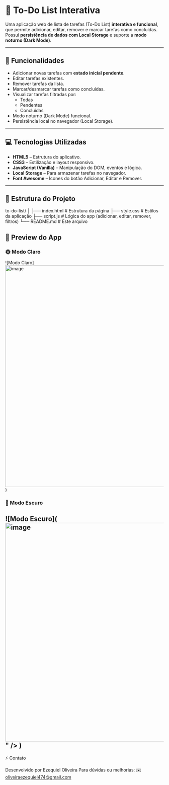 # 📝 To-Do List Interativa

Uma aplicação web de lista de tarefas (To-Do List) **interativa e funcional**, que permite adicionar, editar, remover e marcar tarefas como concluídas.  
Possui **persistência de dados com Local Storage** e suporte a **modo noturno (Dark Mode)**.  

---

## 🌟 Funcionalidades

- Adicionar novas tarefas com **estado inicial pendente**.
- Editar tarefas existentes.
- Remover tarefas da lista.
- Marcar/desmarcar tarefas como concluídas.
- Visualizar tarefas filtradas por:
  - Todas
  - Pendentes
  - Concluídas
- Modo noturno (Dark Mode) funcional.
- Persistência local no navegador (Local Storage).

---

## 💻 Tecnologias Utilizadas

- **HTML5** – Estrutura do aplicativo.
- **CSS3** – Estilização e layout responsivo.
- **JavaScript (Vanilla)** – Manipulação do DOM, eventos e lógica.
- **Local Storage** – Para armazenar tarefas no navegador.
- **Font Awesome** – Ícones do botão Adicionar, Editar e Remover.

---

## 🚀 Estrutura do Projeto

to-do-list/
│
├── index.html # Estrutura da página
├── style.css # Estilos da aplicação
├── script.js # Lógica do app (adicionar, editar, remover, filtros)
└── README.md # Este arquivo

## 📸 Preview do App

### 🌞 Modo Claro
![Modo Claro]<img width="1240" height="705" alt="image" src="https://github.com/user-attachments/assets/e64be4db-df0c-4e5b-988c-35f142e1f899" />
)

### 🌙 Modo Escuro
![Modo Escuro](<img width="948" height="695" alt="image" src="https://github.com/user-attachments/assets/d2fe294c-6793-484a-b5fa-e5a8ea1e8180" />
" />
)
---
⚡ Contato

Desenvolvido por Ezequiel Oliveira
Para dúvidas ou melhorias: ✉️ oliveiraezequiel474@gmail.com
